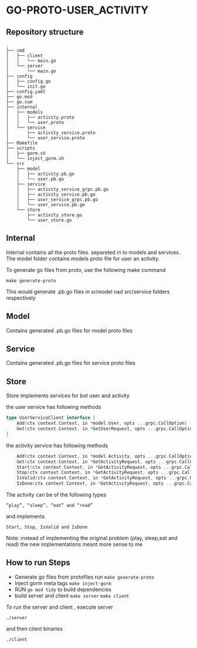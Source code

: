 # GO-PROTO-USER_ACTIVITY

## Repository structure

```
.
├── cmd
│   ├── client
│   │   └── main.go
│   └── server
│       └── main.go
├── config
│   ├── config.go
│   └── init.go
├── config.yaml
├── go.mod
├── go.sum
├── internal
│   ├── models
│   │   ├── activity.proto
│   │   └── user.proto
│   └── service
│       ├── activity_service.proto
│       └── user_service.proto
├── Makefile
├── scripts
│   ├── gorm.sh
│   └── inject_gorm.sh
└── src
    ├── model
    │   ├── activity.pb.go
    │   └── user.pb.go
    ├── service
    │   ├── activity_service_grpc.pb.go
    │   ├── activity_service.pb.go
    │   ├── user_service_grpc.pb.go
    │   └── user_service.pb.go
    └── store
        ├── activity_store.go
        └── user_store.go
```

## Internal
Internal contains all the proto files. separeted in to models and services.
The model folder contains models proto file for user an activity.

To generate go files from proto, use the following make command
    
    make generate-proto

This would generate .pb.go files in sr/model nad src/service folders respectively

## Model
Contains generated .pb.go files for model proto files

## Service
Contains generated .pb.go files for service proto files

## Store
Store implements services for bot user and activity

the user service has following methods
```go
type UserServiceClient interface {
	Add(ctx context.Context, in *model.User, opts ...grpc.CallOption) (*UserResponse, error)
	Get(ctx context.Context, in *GetUserRequest, opts ...grpc.CallOption) (*UserResponse, error)
}
```

the activity service has following methods

```go
	Add(ctx context.Context, in *model.Activity, opts ...grpc.CallOption) (*ActivityResponse, error)
	Get(ctx context.Context, in *GetActivityRequest, opts ...grpc.CallOption) (*ActivityResponse, error)
	Start(ctx context.Context, in *GetActivityRequest, opts ...grpc.CallOption) (*ActivityResponse, error)
	Stop(ctx context.Context, in *GetActivityRequest, opts ...grpc.CallOption) (*ActivityResponse, error)
	IsValid(ctx context.Context, in *GetActivityRequest, opts ...grpc.CallOption) (*BoolResult, error)
	IsDone(ctx context.Context, in *GetActivityRequest, opts ...grpc.CallOption) (*BoolResult, error)
```

The activity can be of the following types

    “play”, “sleep”, “eat” and “read”

and implements 

    Start, Stop, IsValid and IsDone

Note: instead of implementing the original problem (play, sleep,eat and read)
the new implementations meant more sense to me

## How to run Steps

- Generate go files from protofiles run `make generate-proto`
- Inject gorm meta tags `make inject-gorm`
- RUN `go mod tidy` to build dependencies
-  build server and client `make server` `make client`

To run the server and client , 
    execute server 

    ./server

and then client binaries

    ./client
